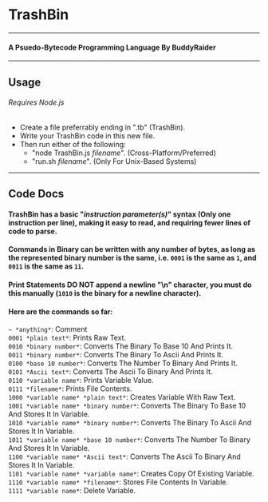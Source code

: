 # TrashBin
***
#### A Psuedo-Bytecode Programming Language By BuddyRaider
***
## Usage
###### *Requires Node.js*
- Create a file preferrably ending in ".tb" (TrashBin).
- Write your TrashBin code in this new file.
- Then run either of the following:
	- "node TrashBin.js *filename*". (Cross-Platform/Preferred)
	- "run.sh *filename*". (Only For Unix-Based Systems)
***
## Code Docs
#### TrashBin has a basic "*instruction* *parameter(s)*" syntax (Only one instruction per line), making it easy to read, and requiring fewer lines of code to parse.
#### Commands in Binary can be written with any number of bytes, as long as the represented binary number is the same, i.e. `0001` is the same as `1`, and `0011` is the same as `11`.
#### Print Statements **DO NOT** append a newline "\n" character, you must do this manually (`1010` is the binary for a newline character).
#### Here are the commands so far:
`~ *anything*`: Comment\
`0001 *plain text*`: Prints Raw Text.\
`0010 *binary number*`: Converts The Binary To Base 10 And Prints It.\
`0011 *binary number*`: Converts The Binary To Ascii And Prints It.\
`0100 *base 10 number*`: Converts The Number To Binary And Prints It.\
`0101 *Ascii text*`: Converts The Ascii To Binary And Prints It.\
`0110 *variable name*`: Prints Variable Value.\
`0111 *filename*`: Prints File Contents.\
`1000 *variable name* *plain text*`: Creates Variable With Raw Text.\
`1001 *variable name* *binary number*`: Converts The Binary To Base 10 And Stores It In Variable.\
`1010 *variable name* *binary number*`: Converts The Binary To Ascii And Stores It In Variable.\
`1011 *variable name* *base 10 number*`: Converts The Number To Binary And Stores It In Variable.\
`1100 *variable name* *Ascii text*`: Converts The Ascii To Binary And Stores It In Variable.\
`1101 *variable name* *variable name*`: Creates Copy Of Existing Variable.\
`1110 *variable name* *filename*`: Stores File Contents In Variable.\
`1111 *variable name*`: Delete Variable.